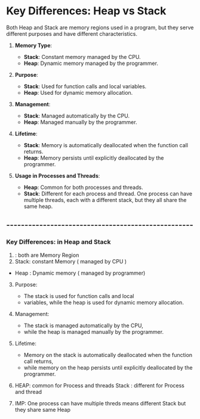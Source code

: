 # Key Differences: Heap vs Stack

Both Heap and Stack are memory regions used in a program, but they serve different purposes and have different characteristics.

1. **Memory Type**:
   - **Stack**: Constant memory managed by the CPU.
   - **Heap**: Dynamic memory managed by the programmer.

2. **Purpose**:
   - **Stack**: Used for function calls and local variables.
   - **Heap**: Used for dynamic memory allocation.

3. **Management**:
   - **Stack**: Managed automatically by the CPU.
   - **Heap**: Managed manually by the programmer.

4. **Lifetime**:
   - **Stack**: Memory is automatically deallocated when the function call returns.
   - **Heap**: Memory persists until explicitly deallocated by the programmer.

5. **Usage in Processes and Threads**:
   - **Heap**: Common for both processes and threads.
   - **Stack**: Different for each process and thread. One process can have multiple threads, each with a different stack, but they all share the same heap.

## ---------------------------------------------------

### Key Differences: in Heap and Stack

1) : both are Memory Region
2) Stack: constant Memory ( managed by CPU )
  - Heap : Dynamic memory ( managed by programmer)

3) Purpose: 
   - The stack is used for function calls and local 
   - variables, while the heap is used for dynamic memory allocation.

4) Management:  
    - The stack is managed automatically by the CPU, 
    - while the heap is managed manually by the programmer.

5) Lifetime: 
    - Memory on the stack is automatically deallocated 
      when the function call returns, 
    - while memory on the heap 
      persists until explicitly deallocated by the programmer.

6) HEAP: common for Process and threads
   Stack : different for Process and thread
7) IMP:  One process can have multiple threds means 
       different Stack but they share same Heap 